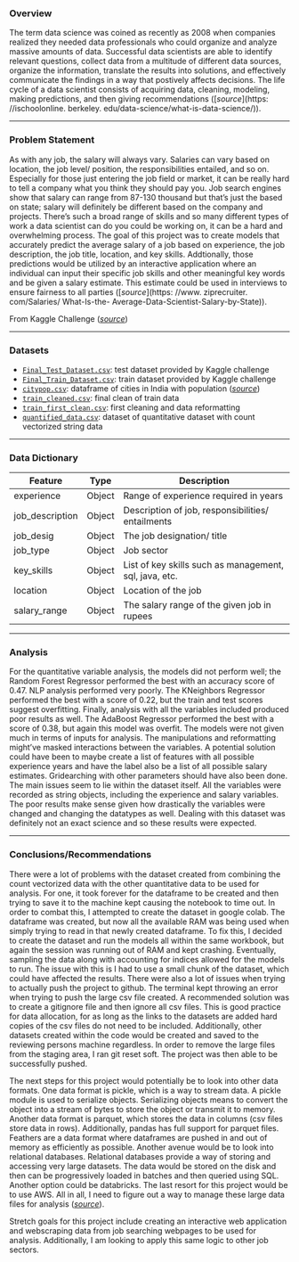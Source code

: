 ### Overview

The term data science was coined as recently as 2008 when companies realized they needed data professionals who could organize and analyze massive amounts of data. Successful data scientists are able to identify relevant questions, collect data from a multitude of different data sources, organize the information, translate the results into solutions, and effectively communicate the findings in a way that postively affects decisions. The life cycle of a data scientist consists of acquiring data, cleaning, modeling, making predictions, and then giving recommendations ([*source*](https: //ischoolonline. berkeley. edu/data-science/what-is-data-science/)). 

---

### Problem Statement

As with any job, the salary will always vary. Salaries can vary based on location, the job level/ position, the responsibilities entailed, and so on. Especially for those just entering the job field or market, it can be really hard to tell a company what you think they should pay you. Job search engines show that salary can range from 87-130 thousand but that’s just the based on state; salary will definitely be different based on the company and projects. There’s such a broad range of skills and so many different types of work a data scientist can do you could be working on, it can be a hard and overwhelming process. The goal of this project was to create models that accurately predict the average salary of a job based on experience, the job description, the job title, location, and key skills. Addtionally, those predictions would be utilized by an interactive application where an individual can input their specific job skills and other meaningful key words and be given a salary estimate. This estimate could be used in interviews to ensure fairness to all parties ([*source*](https: //www. ziprecruiter. com/Salaries/ What-Is-the- Average-Data-Scientist-Salary-by-State)). 

From Kaggle Challenge ([*source*](https://www.kaggle.com/ankitkalauni/predict-the-data-scientists-salary-in-india))

---

### Datasets

* [`Final_Test_Dataset.csv`](datasets/Final_Test_Dataset.csv): test dataset provided by Kaggle challenge   
* [`Final_Train_Dataset.csv`](/datasets/Final_Train_Dataset.csv): train dataset provided by Kaggle challenge
* [`citypop.csv`](/datasets/citypop.csv): dataframe of cities in India with population ([*source*](https://worldpopulationreview.com/countries/cities/india))
* [`train_cleaned.csv`](/datasets/train_cleaned.csv): final clean of train data   
* [`train_first_clean.csv`](/datasets/train_first_clean.csv): first cleaning and data reformatting
* [`quantified_data.csv`](/datasets/quantified_data.csv): dataset of quantitative dataset with count vectorized string data   

---

### Data Dictionary

|Feature|Type|Description|
|---|---|---|
|experience|Object|Range of experience required in years|
|job_description|Object|Description of job, responsibilities/ entailments|
|job_desig|Object|The job designation/ title|
|job_type|Object|Job sector|
|key_skills|Object|List of key skills such as management, sql, java, etc.|
|location|Object|Location of the job|
|salary_range|Object|The salary range of the given job in rupees|

---

### Analysis

For the quantitative variable analysis, the models did not perform well; the Random Forest Regressor performed the best with an accuracy score of 0.47. NLP analysis performed very poorly. The KNeighbors Regressor performed the best with a score of 0.22, but the train and test scores suggest overfitting. Finally, analysis with all the variables included produced poor results as well. The AdaBoost Regressor performed the best with a score of 0.38, but again this model was overfit. The models were not given much in terms of inputs for analysis. The manipulations and reformatting might’ve masked interactions between the variables. A potential solution could have been to maybe create a list of features with all possible experience years and have the label also be a list of all possible salary estimates. Gridearching with other parameters should have also been done. The main issues seem to lie within the dataset itself. All the variables were recorded as string objects, including the experience and salary variables. The poor results make sense given how drastically the variables were changed and changing the datatypes as well. Dealing with this dataset was definitely not an exact science and so these results were expected.

 
---

### Conclusions/Recommendations 

There were a lot of problems with the dataset created from combining the count vectorized data with the other quantitative data to be used for analysis. For one, it took forever for the dataframe to be created and then trying to save it to the machine kept causing the notebook to time out. In order to combat this, I attempted to create the dataset in google colab. The dataframe was created, but now all the available RAM was being used when simply trying to read in that newly created dataframe. To fix this, I decided to create the dataset and run the models all within the same workbook, but again the session was running out of RAM and kept crashing. Eventually, sampling the data along with accounting for indices allowed for the models to run. The issue with this is I had to use a small chunk of the dataset, which could have affected the results. There were also a lot of issues when trying to actually push the project to github. The terminal kept throwing an error when trying to push the large csv file created. A recommended solution was to create a gitignore file and then ignore all csv files. This is good practice for data allocation, for as long as the links to the datasets are added hard copies of the csv files do not need to be included. Additionally, other datasets created within the code would be created and saved to the reviewing persons machine regardless. In order to remove the large files from the staging area, I ran git reset soft. The project was then able to be successfully pushed. 

The next steps for this project would potentially be to look into other data formats. One data format is pickle, which is a way to stream data. A pickle module is used to serialize objects. Serializing objects means to convert the object into a stream of bytes to store the object or transmit it to memory. Another data format is parquet, which stores the data in columns (csv files store data in rows). Additionally, pandas has full support for parquet files. Feathers are a data format where dataframes are pushed in and out of memory as efficiently as possible. Another avenue would be to look into relational databases. Relational databases provide a way of storing and accessing very large datasets. The data would be stored on the disk and then can be progressively loaded in batches and then queried using SQL. Another option could be databricks. The last resort for this project would be to use AWS. All in all, I need to figure out a way to manage these large data files for analysis ([*source*](https://machinelearningmastery.com/large-data-files-machine-learning/)).

Stretch goals for this project include creating an interactive web application and webscraping data from job searching webpages to be used for analysis. Additionally, I am looking to apply this same logic to other job sectors. 
